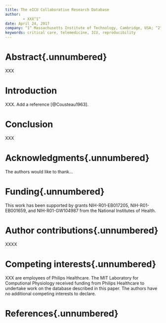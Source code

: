 ```yaml
---
title: The eICU Collaborative Research Database
author:
        - XXX^1^
date: April 24, 2017
company: ^1^ Massachusetts Institute of Technology, Cambridge, USA; ^2^ Philips Healthcare, Baltimore, MD, USA.  
keywords: critical care, telemedicine, ICU, reproducibility
---
```


<!-- The title should ideally be fewer than 120 characters, with a clear indication of the biological system under investigation (if appropriate), and should avoid abbreviations and unfamiliar acronyms if possible. Please note that two-part titles – e.g. “What goes up must come down: Oscillations in transcriptional networks” – are not permitted for research papers. -->

<!--
**One Sentence Summary:** We have released an open source library of
concepts related to critical illness derived from a publicly available
database to accelerate research.
-->

<!--
The abstract should be fewer than 150 words and should not contain subheadings. It should provide a clear, measured, and concise summary of the work. If the biological system (species names or broader taxonomic groups if appropriate) is not mentioned in the title, it must be included in the abstract.
-->

# Abstract{.unnumbered}

XXX

# Introduction

XXX. Add a reference [@Cousteau1963].

# Conclusion

XXX

# Acknowledgments{.unnumbered}

The authors would like to thank...

# Funding{.unnumbered}

This work has been supported by grants NIH-R01-EB017205, NIH-R01-EB001659, and NIH-R01-GW104987 from the National Institutes of Health.

# Author contributions{.unnumbered}

XXXX

# Competing interests{.unnumbered}

XXX are employees of Philips Healthcare. The MIT Laboratory for Computional Physiology received funding from Philips Healthcare to undertake work on the database described in this paper. The authors have no additional competing interests to declare.

# References{.unnumbered}
